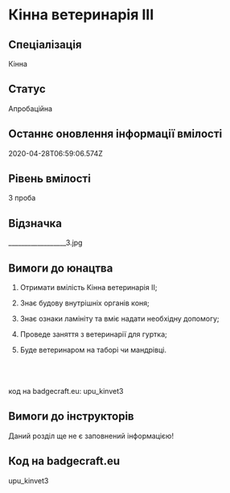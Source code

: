 # Кінна ветеринарія III

## Спеціалізація

Кінна

## Статус

Апробаційна

## Останнє оновлення інформації вмілості

2020-04-28T06:59:06.574Z

## Рівень вмілості

3 проба

## Відзначка

__________________3.jpg

## Вимоги до юнацтва

<ol><li><p>Отримати вмілість Кінна ветеринарія ІІ;</p></li><li><p>Знає будову внутрішніх органів коня;</p></li><li><p>Знає ознаки ламініту та вміє надати необхідну допомогу;</p></li><li><p>Проведе заняття з ветеринарії для гуртка;</p></li><li><p>Буде ветеринаром на таборі чи мандрівці.</p></li></ol><div><span><br><br><br></span>код на badgecraft.eu: upu_kinvet3<br></div>

## Вимоги до інструкторів

Даний розділ ще не є заповнений інформацією!

## Код на badgecraft.eu

upu_kinvet3